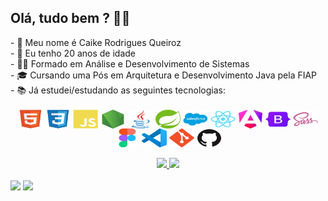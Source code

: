 ## Olá, tudo bem ? 👨‍💻
<div style="display: inline_block">
  - 🧙‍ Meu nome é Caike Rodrigues Queiroz <br>
  - 🎂 Eu tenho 20 anos de idade <br>
  - 👨‍🎓 Formado em Análise e Desenvolvimento de Sistemas <br>
  - 🎓 Cursando uma Pós em Arquitetura e Desenvolvimento Java pela FIAP <br>
  - 📚 Já estudei/estudando as seguintes tecnologias: <br><br>
    <div align="center">
      <img align="center" alt="Caike-QueirozHTML" height="30" width="40" src="https://raw.githubusercontent.com/devicons/devicon/master/icons/html5/html5-original.svg"> <!-- HTML -->
      <img align="center" alt="Caike-QueirozCSS" height="30" width="40" src="https://raw.githubusercontent.com/devicons/devicon/master/icons/css3/css3-original.svg"> <!-- CSS -->
      <img align="center" alt="Caike-QueirozJs" height="30" width="40" src="https://raw.githubusercontent.com/devicons/devicon/master/icons/javascript/javascript-plain.svg"> <!-- Javascript -->
      <img align="center" alt="Caike-Queiroznodejs" height="30" width="40" src="https://github.com/devicons/devicon/blob/master/icons/nodejs/nodejs-original.svg"> <!-- NodeJS -->
      <img align="center" alt="Caike-QueirozJs" height="30" width="40" src="https://github.com/devicons/devicon/blob/master/icons/java/java-original.svg"> <!-- Java -->
      <img align="center" alt="Caike-QueirozJs" height="30" width="40" src="https://github.com/devicons/devicon/blob/master/icons/spring/spring-original.svg"> <!-- Java -->
      <img align="center" alt="Caike-QueirozJs" height="30" width="40" src="https://github.com/devicons/devicon/blob/master/icons/salesforce/salesforce-original.svg"> <!-- Salesforce -->
      <img align="center" alt="Caike-QueirozBoostrap" height="30" width="40" src="https://github.com/devicons/devicon/blob/master/icons/react/react-original.svg"> <!-- React -->
      <img align="center" alt="Caike-QueirozBoostrap" height="30" width="40" src="https://github.com/devicons/devicon/blob/master/icons/angular/angular-original.svg"> <!-- Angular -->
      <img align="center" alt="Caike-QueirozBoostrap" height="30" width="40" src="https://raw.githubusercontent.com/devicons/devicon/master/icons/bootstrap/bootstrap-original.svg"> <!-- Bootstrap -->
      <img align="center" alt="Caike-QueirozSass" height="30" width="40" src="https://raw.githubusercontent.com/devicons/devicon/master/icons/sass/sass-original.svg"> <!-- SASS -->
      <img align="center" alt="Caike-QueirozSass" height="30" width="40" src="https://github.com/devicons/devicon/blob/master/icons/figma/figma-original.svg"> <!-- Figma -->
      <img align="center" alt="Caike-Queirozvscode" height="30" width="40" src="https://github.com/devicons/devicon/blob/master/icons/vscode/vscode-original.svg"> <!-- VSCODE -->
      <img align="center" alt="Caike-Queirozgit" height="30" width="40" src="https://github.com/devicons/devicon/blob/master/icons/git/git-original.svg"> <!-- Git -->
      <img align="center" alt="Caike-Queirozgithub" height="30" width="40" src="https://github.com/devicons/devicon/blob/master/icons/github/github-original.svg"> <!-- Github -->
    </div>
</div>
<br>
<div align="center">
  <a href="https://github.com/Caike-Queiroz">
  <img height="180em" src="https://github-readme-stats.vercel.app/api?username=Caike-Queiroz&show_icons=true&theme=discord_old_blurple&include_all_commits=true&count_private=true"/>
<img height="180em" src="https://github-readme-stats.vercel.app/api/top-langs/?username=Caike-Queiroz&layout=compact&langs_count=7&theme=discord_old_blurple"/>
</div>
<div><br>
  <a href="mailto:caikerodriguesqueiroz@gmail.com" target="_blank"><img src="https://img.shields.io/badge/Gmail-D14836?style=for-the-badge&logo=gmail&logoColor=white"></img></a>
  <a href="https://www.linkedin.com/in/caike-rodrigues-queiroz-1a36ba222/" target="_blank"><img src="https://img.shields.io/badge/LinkedIn-0077B5?style=for-the-badge&logo=linkedin&logoColor=white"></a>
</div>
